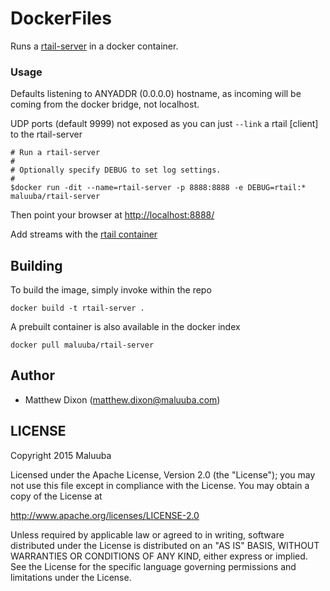DockerFiles
===========

Runs a [rtail-server](https://github.com/kilianc/rtail) in a docker container.

### Usage

Defaults listening to ANYADDR (0.0.0.0) hostname, as incoming will be coming from the docker bridge, not localhost.

UDP ports (default 9999) not exposed as you can just `--link` a rtail [client] to the rtail-server

```
# Run a rtail-server
#
# Optionally specify DEBUG to set log settings.
#
$docker run -dit --name=rtail-server -p 8888:8888 -e DEBUG=rtail:* maluuba/rtail-server
```

Then point your browser at [http://localhost:8888/](http://localhost:8888/)

Add streams with the [rtail container](/docker-rtail)

## Building

To build the image, simply invoke within the repo

    docker build -t rtail-server .

A prebuilt container is also available in the docker index

    docker pull maluuba/rtail-server
    
## Author

  * Matthew Dixon (<matthew.dixon@maluuba.com>)

## LICENSE

Copyright 2015 Maluuba

Licensed under the Apache License, Version 2.0 (the "License");
you may not use this file except in compliance with the License.
You may obtain a copy of the License at

  http://www.apache.org/licenses/LICENSE-2.0

Unless required by applicable law or agreed to in writing, software
distributed under the License is distributed on an "AS IS" BASIS,
WITHOUT WARRANTIES OR CONDITIONS OF ANY KIND, either express or implied.
See the License for the specific language governing permissions and
limitations under the License.
    
